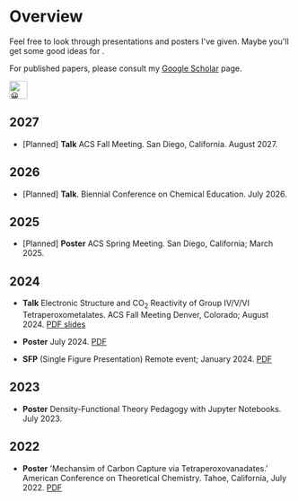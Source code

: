 # Overview
Feel free to look through presentations and posters I've given. Maybe you'll get some good ideas for . 

For published papers, please consult my [Google Scholar](https://scholar.google.com/citations?user=_PBxidMAAAAJ&hl=en) page.

<picture>
  <source srcset="https://fonts.gstatic.com/s/e/notoemoji/latest/1f600/512.webp" type="image/webp">
  <img src="https://fonts.gstatic.com/s/e/notoemoji/latest/1f600/512.gif" alt="😀" width="32" height="32">
</picture>

## 2027

 - [Planned] **Talk** ACS Fall Meeting. San Diego, California. August 2027.

## 2026

 - [Planned] **Talk**. Biennial Conference on Chemical Education. July 2026.

## 2025

 - [Planned] **Poster** ACS Spring Meeting. San Diego, California; March 2025.

## 2024

 -  **Talk** Electronic Structure and CO<sub>2</sub> Reactivity of Group IV/V/VI Tetraperoxometalates. ACS Fall Meeting Denver, Colorado; August 2024. [PDF slides]()

 - **Poster** July 2024. [PDF]()

 - **SFP** (Single Figure Presentation) Remote event; January 2024. [PDF]()

## 2023

 - **Poster** Density-Functional Theory Pedagogy with Jupyter Notebooks. July 2023. []()

## 2022

 - **Poster** 'Mechansim of Carbon Capture via Tetraperoxovanadates.'
	 American Conference on Theoretical Chemistry. Tahoe, California, July 2022. [PDF]()


